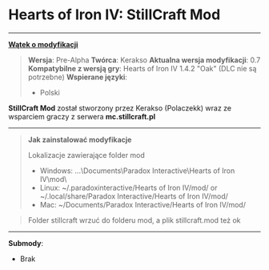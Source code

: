 # Hearts of Iron IV: StillCraft Mod

----------
[**Wątek o modyfikacji**](https://stillcraft.pl/temat/hearts-of-iron-iv-stillcraft-mod.19810/)

> **Wersja**: Pre-Alpha
> **Twórca**: Kerakso
> **Aktualna wersja modyfikacji**: 0.7
> **Kompatybilne z wersją gry**: Hearts of Iron IV 1.4.2 "Oak" (DLC nie są potrzebne)
> **Wspierane języki**:
> - Polski

**StillCraft Mod** został stworzony przez Kerakso (Polaczekk) wraz ze wsparciem graczy z serwera **mc.stillcraft.pl**

----------
> **Jak zainstalować modyfikacje**
>
> Lokalizacje zawierające folder mod
>
> - Windows: ...\Documents\Paradox Interactive\Hearts of Iron IV\mod\
> - Linux: ~/.paradoxinteractive/Hearts of Iron IV/mod/ or ~/.local/share/Paradox Interactive/Hearts of Iron IV/mod/
> - Mac: ~/Documents/Paradox Interactive/Hearts of Iron IV/mod/

> Folder stillcraft wrzuć do folderu mod, a plik stillcraft.mod też ok
----------

**Submody**:

- Brak
